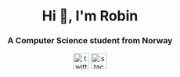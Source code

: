 <h1 align="center">Hi 👋, I'm Robin</h1>
<h3 align="center">A Computer Science student from Norway</h3>

<p align="center">
    <a href="https://twitter.com/nibrobb" target="blank"><img src="https://cdn.jsdelivr.net/npm/simple-icons@3.0.1/icons/twitter.svg" alt="twitter" height="32" width="32" /></a>
    <a href="https://stackoverflow.com/users/1834432" target="blank"><img src="https://cdn.jsdelivr.net/npm/simple-icons@3.0.1/icons/stackoverflow.svg" alt="stackoverflow" height="32" width="32" /></a>
</p>
